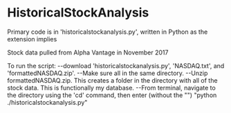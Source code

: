 # HistoricalStockAnalysis

Primary code is in 'historicalstockanalysis.py', written in Python as the extension implies

Stock data pulled from Alpha Vantage in November 2017

To run the script: 
--download 'historicalstockanalysis.py', 'NASDAQ.txt', and 'formattedNASDAQ.zip'. 
--Make sure all in the same directory. 
--Unzip formattedNASDAQ.zip. This creates a folder in the directory with all of the stock data. This is functionally my database.
--From terminal, navigate to the directory using the 'cd' command, then enter (without the "") "python ./historicalstockanalysis.py"
